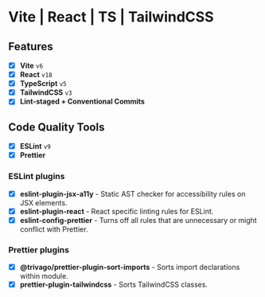 # Vite | React | TS | TailwindCSS

## Features

- [x] **Vite** `v6`
- [x] **React** `v18`
- [x] **TypeScript** `v5`
- [x] **TailwindCSS** `v3`
- [x] **Lint-staged + Conventional Commits**

## Code Quality Tools

- [x] **ESLint** `v9`
- [x] **Prettier**

### ESLint plugins

- [x] **eslint-plugin-jsx-a11y** - Static AST checker for accessibility rules on JSX elements.
- [x] **eslint-plugin-react** - React specific linting rules for ESLint.
- [x] **eslint-config-prettier** - Turns off all rules that are unnecessary or might conflict with Prettier.

### Prettier plugins

- [x] **@trivago/prettier-plugin-sort-imports** - Sorts import declarations within module.
- [x] **prettier-plugin-tailwindcss** - Sorts TailwindCSS classes.

